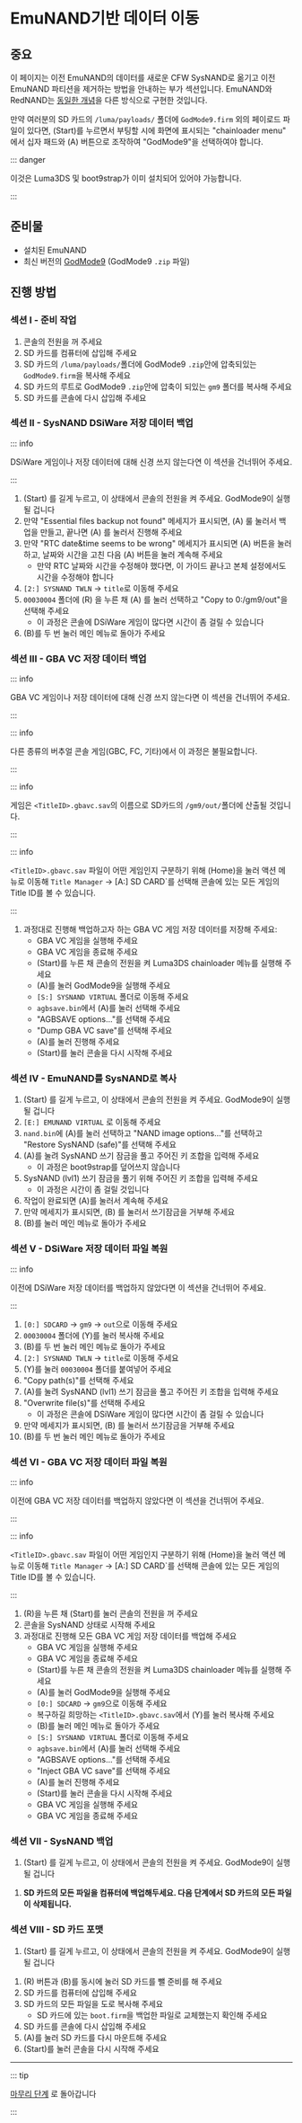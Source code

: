 # EmuNAND기반 데이터 이동

## 중요

이 페이지는 이전 EmuNAND의 데이터를 새로운 CFW SysNAND로 옮기고 이전 EmuNAND 파티션을 제거하는 방법을 안내하는 부가 섹션입니다. EmuNAND와 RedNAND는 [동일한 개념](http://3dbrew.org/wiki/NAND_Redirection)을 다른 방식으로 구현한 것입니다.

만약 여러분의 SD 카드의 `/luma/payloads/` 폴더에 `GodMode9.firm` 외의 페이로드 파일이 있다면, (Start)를 누르면서 부팅할 시에 화면에 표시되는 "chainloader menu" 에서 십자 패드와 (A) 버튼으로 조작하여 "GodMode9"을 선택하여야 합니다.

::: danger

이것은 Luma3DS 및 boot9strap가 이미 설치되어 있어야 가능합니다.

:::

## 준비물

- 설치된 EmuNAND
- 최신 버전의 [GodMode9](https://github.com/d0k3/GodMode9/releases/latest) (GodMode9 `.zip` 파일)

## 진행 방법

### 섹션 I - 준비 작업

1. 콘솔의 전원을 꺼 주세요
2. SD 카드를 컴퓨터에 삽입해 주세요
3. SD 카드의 `/luma/payloads/`폴더에 GodMode9 `.zip`안에 압축되있는 `GodMode9.firm`을 복사해 주세요
4. SD 카드의 루트로 GodMode9 `.zip`안에 압축이 되있는 `gm9` 폴더를 복사해 주세요
5. SD 카드를 콘솔에 다시 삽입해 주세요

### 섹션 II - SysNAND DSiWare 저장 데이터 백업

::: info

DSiWare 게임이나 저장 데이터에 대해 신경 쓰지 않는다연 이 섹션을 건너뛰어 주세요.

:::

1. (Start) 를 길게 누르고, 이 상태에서 콘솔의 전원을 켜 주세요. GodMode9이 실행될 겁니다
2. 만약 "Essential files backup not found" 메세지가 표시되면, (A) 룰 눌러서 백업을 만들고, 끝나면 (A) 를 눌러서 진행해 주세요
3. 만약 "RTC date&time seems to be wrong" 메세지가 표시되면 (A) 버튼을 눌러 하고, 날짜와 시간을 고친 다음 (A) 버튼을 눌러 계속해 주세요
   - 만약 RTC 날짜와 시간을 수정해야 했다면, 이 가이드 끝나고 본체 설정에서도 시간을 수정해야 합니다
4. `[2:] SYSNAND TWLN` -> `title`로 이동해 주세요
5. `00030004` 폴더에 (R) 을 누른 채 (A) 를 눌러 선택하고 "Copy to 0:/gm9/out"을 선택해 주세요
   - 이 과정은 콘솔에 DSiWare 게임이 많다면 시간이 좀 걸릴 수 있습니다
6. (B)를 두 번 눌러 메인 메뉴로 돌아가 주세요

### 섹션 III - GBA VC 저장 데이터 백업

::: info

GBA VC 게임이나 저장 데이터에 대해 신경 쓰지 않는다면 이 섹션을 건너뛰어 주세요.

:::

::: info

다른 종류의 버추얼 콘솔 게임(GBC, FC, 기타)에서 이 과정은 불필요합니다.

:::

::: info

게임은 `<TitleID>.gbavc.sav`의 이름으로 SD카드의 `/gm9/out/`폴더에 산출될 것입니다.

:::

::: info

`<TitleID>.gbavc.sav` 파일이 어떤 게임인지 구분하기 위해 (Home)을 눌러 액션 메뉴로 이동해 `Title Manager` -> [A:] SD CARD\`를 선택해 콘솔에 있는 모든 게임의 Title ID를 볼 수 있습니다.

:::

1. 과정대로 진행해 백업하고자 하는 GBA VC 게임 저장 데이터를 저장해 주세요:
   - GBA VC 게임을 실행해 주세요
   - GBA VC 게임을 종료해 주세요
   - (Start)를 누른 채 콘솔의 전원을 켜 Luma3DS chainloader 메뉴를 실행해 주세요
   - (A)를 눌러 GodMode9을 실행해 주세요
   - `[S:] SYSNAND VIRTUAL` 폴더로 이동해 주세요
   - `agbsave.bin`에서 (A)를 눌러 선택해 주세요
   - "AGBSAVE options..."를 선택해 주세요
   - "Dump GBA VC save"를 선택해 주세요
   - (A)를 눌러 진행해 주세요
   - (Start)를 눌러 콘솔을 다시 시작해 주세요

### 섹션 IV - EmuNAND를 SysNAND로 복사

1. (Start) 를 길게 누르고, 이 상태에서 콘솔의 전원을 켜 주세요. GodMode9이 실행될 겁니다
2. `[E:] EMUNAND VIRTUAL` 로 이동해 주세요
3. `nand.bin`에 (A)를 눌러 선택하고 "NAND image options..."를 선택하고 "Restore SysNAND (safe)"를 선택해 주세요
4. (A)를 눌려 SysNAND 쓰기 잠금을 풀고 주어진 키 조합을 입력해 주세요
   - 이 과정은 boot9strap를 덮어쓰지 않습니다
5. SysNAND (lvl1) 쓰기 잠금을 풀기 위해 주어진 키 조합을 입력해 주세요
   - 이 과정은 시간이 좀 걸릴 것입니다
6. 작업이 완료되면 (A)를 눌러서 계속해 주세요
7. 만약 메세지가 표시되면, (B) 를 눌러서 쓰기잠금을 거부해 주세요
8. (B)를 눌러 메인 메뉴로 돌아가 주세요

### 섹션 V - DSiWare 저장 데이터 파일 복원

::: info

이전에 DSiWare 저장 데이터를 백업하지 않았다면 이 섹션을 건너뛰어 주세요.

:::

1. `[0:] SDCARD` -> `gm9` -> `out`으로 이동해 주세요
2. `00030004` 폴더에 (Y)를 눌러 복사해 주세요
3. (B)를 두 번 눌러 메인 메뉴로 돌아가 주세요
4. `[2:] SYSNAND TWLN` -> `title`로 이동해 주세요
5. (Y)를 눌러 `00030004` 폴더를 붙여넣어 주세요
6. "Copy path(s)"를 선택해 주세요
7. (A)를 눌려 SysNAND (lvl1) 쓰기 잠금을 풀고 주어진 키 조합을 입력해 주세요
8. "Overwrite file(s)"를 선택해 주세요
   - 이 과정은 콘솔에 DSiWare 게임이 많다면 시간이 좀 걸릴 수 있습니다
9. 만약 메세지가 표시되면, (B) 를 눌러서 쓰기잠금을 거부해 주세요
10. (B)를 두 번 눌러 메인 메뉴로 돌아가 주세요

### 섹션 VI - GBA VC 저장 데이터 파일 복원

::: info

이전에 GBA VC 저장 데이터를 백업하지 않았다면 이 섹션을 건너뛰어 주세요.

:::

::: info

`<TitleID>.gbavc.sav` 파일이 어떤 게임인지 구분하기 위해 (Home)을 눌러 액션 메뉴로 이동해 `Title Manager` -> [A:] SD CARD\`를 선택해 콘솔에 있는 모든 게임의 Title ID를 볼 수 있습니다.

:::

1. (R)을 누른 채 (Start)를 눌러 콘솔의 전원을 꺼 주세요
2. 콘솔을 SysNAND 상태로 시작해 주세요
3. 과정대로 진행해 모든 GBA VC 게임 저장 데이터를 백업해 주세요
   - GBA VC 게임을 실행해 주세요
   - GBA VC 게임을 종료해 주세요
   - (Start)를 누른 채 콘솔의 전원을 켜 Luma3DS chainloader 메뉴를 실행해 주세요
   - (A)를 눌러 GodMode9을 실행해 주세요
   - `[0:] SDCARD` -> `gm9`으로 이동해 주세요
   - 복구하길 희망하는 `<TitleID>.gbavc.sav`에서 (Y)를 눌러 복사해 주세요
   - (B)를 눌러 메인 메뉴로 돌아가 주세요
   - `[S:] SYSNAND VIRTUAL` 폴더로 이동해 주세요
   - `agbsave.bin`에서 (A)를 눌러 선택해 주세요
   - "AGBSAVE options..."를 선택해 주세요
   - "Inject GBA VC save"를 선택해 주세요
   - (A)를 눌러 진행해 주세요
   - (Start)를 눌러 콘솔을 다시 시작해 주세요
   - GBA VC 게임을 실행해 주세요
   - GBA VC 게임을 종료해 주세요

### 섹션 VII - SysNAND 백업

1. (Start) 를 길게 누르고, 이 상태에서 콘솔의 전원을 켜 주세요. GodMode9이 실행될 겁니다

<!--@include: ./_include/nand-backup.md -->

1. **SD 카드의 모든 파일을 컴퓨터에 백업해두세요. 다음 단계에서 SD 카드의 모든 파일이 삭제됩니다.**

### 섹션 VIII - SD 카드 포맷

1. (Start) 를 길게 누르고, 이 상태에서 콘솔의 전원을 켜 주세요. GodMode9이 실행될 겁니다

<!--@include: ./_include/format-sd-gm9.md -->

1. (R) 버튼과 (B)를 동시에 눌러 SD 카드를 뺄 준비를 해 주세요
2. SD 카드를 컴퓨터에 삽입해 주세요
3. SD 카드의 모든 파일을 도로 복사해 주세요
   - SD 카드에 있는 `boot.firm`을 백업한 파일로 교체했는지 확인해 주세요
4. SD 카드를 콘솔에 다시 삽입해 주세요
5. (A)를 눌러 SD 카드를 다시 마운트해 주세요
6. (Start)를 눌러 콘솔을 다시 시작해 주세요

___

::: tip

[마무리 단계](finalizing-setup) 로 돌아갑니다

:::
